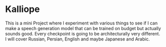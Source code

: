 # Kalliope

This is a mini Project where I experiment with various things to see if I can make a speech generation model that can be trained on budget but actually sounds good. 
Every checkpoint is going to be architecturally very different. I will cover Russian, Persian, English and maybe Japanese and Arabic.

